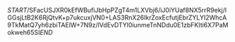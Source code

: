 $START$/SFacUSJXR0kEfWBufiJbHpPZgT4m1LXVbj6/iJ0iYUaf8NX5rrR9ekj/lGGsjLtB2K6RjQtvK+p7ukcuxjVN0+LAS3RnX26IkrZoxEcfutjEbrZYLYI2WhcA9TkMatQ7yh6zbiTAElW+7N9z/lVdEvDTYl0iunmeTnNDdu0E1zbFKIti6X7PaMokweh65SI$END$